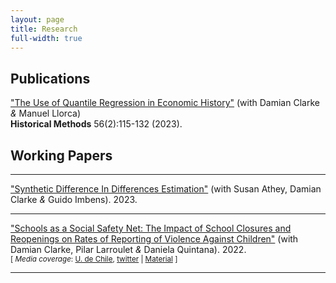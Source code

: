 ```yaml
---
layout: page
title: Research
full-width: true
---
```


## Publications
["The Use of Quantile Regression in Economic History"](https://www.tandfonline.com/doi/full/10.1080/01615440.2023.2198272) (with Damian Clarke _&_ Manuel Llorca)<br/>
**Historical Methods** 56(2):115-132 (2023).

## Working Papers
---
["Synthetic Difference In Differences Estimation"](https://arxiv.org/abs/2301.11859) (with Susan Athey, Damian Clarke _&_ Guido Imbens). 2023.<br/>

---
["Schools as a Social Safety Net: The Impact of School Closures and Reopenings on Rates of Reporting of Violence Against Children"](https://arxiv.org/abs/2206.14612) (with Damian Clarke, Pilar Larroulet _&_ Daniela Quintana). 2022.<br/>
<small>[ *Media coverage*: [U. de Chile][1], [twitter][2] | [Material][3] ] </small>

[1]: https://econ.uchile.cl/es/noticia/violencia-infantil-silenciada-estudio-en-chile-advierte-falta-de-canales-de-denuncia-durante-la-pandemia
[2]: https://twitter.com/decon_uchile/status/1547244841809100800
[3]: https://github.com/Daniel-Pailanir/childrenSchools

---

  

